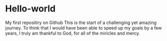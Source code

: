 # Hello-world
My first repositiry on Github
This is the start of a challenging yet amazing journey. 
To think that I would have been able to speed up my goals by a few years, I truly am thankful to God, for all of the miricles and mercy.
